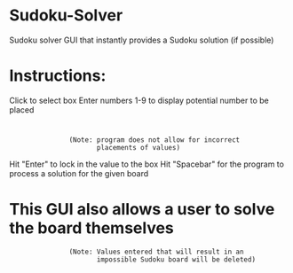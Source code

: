 # Sudoku-Solver
Sudoku solver GUI that instantly provides a Sudoku solution (if possible)

# Instructions:
   Click to select box
   Enter numbers 1-9 to display potential number to be placed
#
                   (Note: program does not allow for incorrect
                          placements of values)
   Hit "Enter" to lock in the value to the box
   Hit "Spacebar" for the program to process a solution for the given board

# This GUI also allows a user to solve the board themselves
                   (Note: Values entered that will result in an
                          impossible Sudoku board will be deleted)
